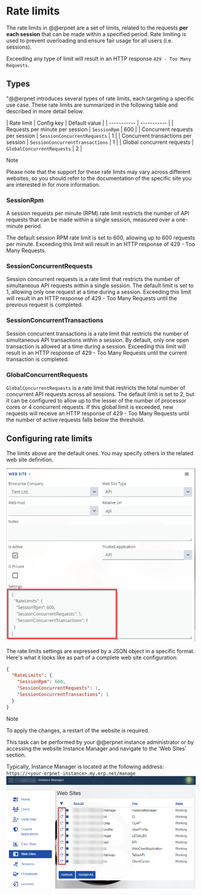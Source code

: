 # Rate limits

The rate limits in @@erpnet are a set of limits, related to the requests **per each session** that can be made within a specified period. Rate limiting is used to prevent overloading and ensure fair usage for all users (i.e. sessions).

Exceeding any type of limit will result in an HTTP response `429 - Too Many Requests`.

## Types

"@@erpnet introduces several types of rate limits, each targeting a specific use case. These rate limits are summarized in the following table and described in more detail below.

| Rate limit | Config key | Default value |
| ----------- | ----------- |
| Requests per minute per session | `SessionRpm` | 600 |
| Concurrent requests per session | `SessionConcurrentRequests` | 1 |
| Concurrent transactions per session | `SessionConcurrentTransactions` | 1 |
| Global concurrent requests | `GlobalConcurrentRequests` | 2 |

> [!NOTE]
> 
> Please note that the support for these rate limits may vary across different websites, so you should refer to the documentation of the specific site you are interested in for more information.
> 

### SessionRpm

A session requests per minute (RPM) rate limit restricts the number of API requests that can be made within a single session, measured over a one-minute period.

The default session RPM rate limit is set to 600, allowing up to 600 requests per minute. Exceeding this limit will result in an HTTP response of 429 - Too Many Requests.

### SessionConcurrentRequests

Session concurrent requests is a rate limit that restricts the number of simultaneous API requests within a single session. The default limit is set to 1, allowing only one request at a time during a session. Exceeding this limit will result in an HTTP response of 429 - Too Many Requests until the previous request is completed.

### SessionConcurrentTransactions

Session concurrent transactions is a rate limit that restricts the number of simultaneous API transactions within a session. By default, only one open transaction is allowed at a time during a session. Exceeding this limit will result in an HTTP response of 429 - Too Many Requests until the current transaction is completed.

### GlobalConcurrentRequests

`GlobalConcurrentRequests` is a rate limit that restricts the total number of concurrent API requests across all sessions. The default limit is set to 2, but it can be configured to allow up to the lesser of the number of processor cores or 4 concurrent requests. If this global limit is exceeded, new requests will receive an HTTP response of 429 - Too Many Requests until the number of active requests falls below the threshold.

## Configuring rate limits

The limits above are the default ones. You may specify others in the related web site definition.

![Web-site-settings](./pictures/website-settings.png)


The rate limits settings are expressed by a JSON object in a specific format. Here's what it looks like as part of a complete web site configuration:

```JSON
{
  "RateLimits": {
    "SessionRpm": 600,
    "SessionConcurrentRequests": 1,
    "SessionConcurrentTransactions": 1
  }
}
```

> [!NOTE]
> 
> To apply the changes, a restart of the website is required.
>
> This task can be performed by your @@erpnet instance administrator or by accessing the website Instance Manager and navigate to the 'Web Sites' section.
> 
> Тypically, Instance Manager is located at the following address: `https://<your-erpnet-instance>.my.erp.net/manage`
> ![Web-site-restart](./pictures/instance-manager-restart-website.png)